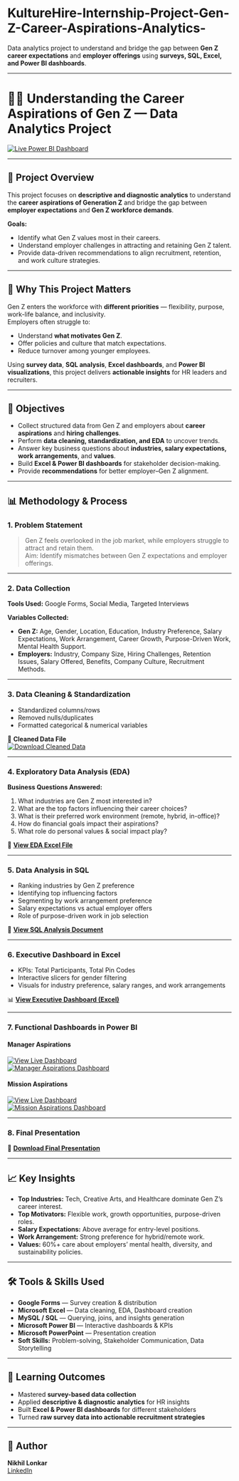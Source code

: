 # **KultureHire-Internship-Project-Gen-Z-Career-Aspirations-Analytics-**  
Data analytics project to understand and bridge the gap between **Gen Z career expectations** and **employer offerings** using **surveys, SQL, Excel, and Power BI dashboards**.

---

# 👩‍💼 Understanding the Career Aspirations of Gen Z — Data Analytics Project  

[![Live Power BI Dashboard](https://img.shields.io/badge/View-Live%20Dashboard-blue?style=for-the-badge&logo=powerbi)](https://app.powerbi.com/view?r=eyJrIjoiMzU2OWEwZWItMjMzZS00M2M3LWIwMTctYjE1Yzc4MzE5Zjg5IiwidCI6IjNiYTNhODMxLTFkMzItNDA4My1hMzBjLWQ0YTk0NGYzNWI3ZSJ9)

---

## 📌 Project Overview  
This project focuses on **descriptive and diagnostic analytics** to understand the **career aspirations of Generation Z** and bridge the gap between **employer expectations** and **Gen Z workforce demands**.

**Goals:**  
- Identify what Gen Z values most in their careers.  
- Understand employer challenges in attracting and retaining Gen Z talent.  
- Provide data-driven recommendations to align recruitment, retention, and work culture strategies.  

---

## 🏢 Why This Project Matters  
Gen Z enters the workforce with **different priorities** — flexibility, purpose, work-life balance, and inclusivity.  
Employers often struggle to:  
- Understand **what motivates Gen Z**.  
- Offer policies and culture that match expectations.  
- Reduce turnover among younger employees.  

Using **survey data**, **SQL analysis**, **Excel dashboards**, and **Power BI visualizations**, this project delivers **actionable insights** for HR leaders and recruiters.

---

## 🎯 Objectives  
- Collect structured data from Gen Z and employers about **career aspirations** and **hiring challenges**.  
- Perform **data cleaning, standardization, and EDA** to uncover trends.  
- Answer key business questions about **industries, salary expectations, work arrangements**, and **values**.  
- Build **Excel & Power BI dashboards** for stakeholder decision-making.  
- Provide **recommendations** for better employer–Gen Z alignment.  

---

## 📊 Methodology & Process  

### **1. Problem Statement**  
> Gen Z feels overlooked in the job market, while employers struggle to attract and retain them.  
> Aim: Identify mismatches between Gen Z expectations and employer offerings.  

---

### **2. Data Collection**  
**Tools Used:** Google Forms, Social Media, Targeted Interviews  

**Variables Collected:**  
- **Gen Z:** Age, Gender, Location, Education, Industry Preference, Salary Expectations, Work Arrangement, Career Growth, Purpose-Driven Work, Mental Health Support.  
- **Employers:** Industry, Company Size, Hiring Challenges, Retention Issues, Salary Offered, Benefits, Company Culture, Recruitment Methods.  

---

### **3. Data Cleaning & Standardization**  
- Standardized columns/rows  
- Removed nulls/duplicates  
- Formatted categorical & numerical variables  

📂 **Cleaned Data File**  
[![Download Cleaned Data](https://img.shields.io/badge/Download-Cleaned%20Data-green?style=for-the-badge&logo=microsoft-excel)](https://github.com/Nikhillonkar19-code/KultureHire-Internship-Project-Gen-Z-Career-Aspirations-Analytics-/blob/main/cleaned_genz_data%20(1).xlsx)

---

### **4. Exploratory Data Analysis (EDA)**  
**Business Questions Answered:**  
1. What industries are Gen Z most interested in?  
2. What are the top factors influencing their career choices?  
3. What is their preferred work environment (remote, hybrid, in-office)?  
4. How do financial goals impact their aspirations?  
5. What role do personal values & social impact play?  

📄 [**View EDA Excel File**](https://github.com/Nikhillonkar19-code/KultureHire-Internship-Project-Gen-Z-Career-Aspirations-Analytics-/blob/main/Exploratory%20Data%20Analysis.xlsx)

---

### **5. Data Analysis in SQL**  
- Ranking industries by Gen Z preference  
- Identifying top influencing factors  
- Segmenting by work arrangement preference  
- Salary expectations vs actual employer offers  
- Role of purpose-driven work in job selection  

📄 [**View SQL Analysis Document**](https://github.com/Nikhillonkar19-code/KultureHire-Internship-Project-Gen-Z-Career-Aspirations-Analytics-/blob/main/Gen-Z%20Career%20Insights%2C%20MySQL%20Data%20Analysis%20(1).docx)

---

### **6. Executive Dashboard in Excel**  
- KPIs: Total Participants, Total Pin Codes  
- Interactive slicers for gender filtering  
- Visuals for industry preference, salary ranges, and work arrangements  

📊 [**View Executive Dashboard (Excel)**](https://github.com/Nikhillonkar19-code/KultureHire-Internship-Project-Gen-Z-Career-Aspirations-Analytics-/blob/main/Executive%20Dashboard%20in%20Excel.xlsx)

---

### **7. Functional Dashboards in Power BI**  

#### **Manager Aspirations**  
[![View Live Dashboard](https://img.shields.io/badge/View-Live%20Dashboard-blue?style=for-the-badge&logo=powerbi)](https://app.powerbi.com/view?r=eyJrIjoiMzU2OWEwZWItMjMzZS00M2M3LWIwMTctYjE1Yzc4MzE5Zjg5IiwidCI6IjNiYTNhODMxLTFkMzItNDA4My1hMzBjLWQ0YTk0NGYzNWI3ZSJ9)  
[![Manager Aspirations Dashboard](https://github.com/Nikhillonkar19-code/KultureHire-Internship-Project-Gen-Z-Career-Aspirations-Analytics-/blob/main/Manager%20Aspirations.png)](https://app.powerbi.com/view?r=eyJrIjoiMzU2OWEwZWItMjMzZS00M2M3LWIwMTctYjE1Yzc4MzE5Zjg5IiwidCI6IjNiYTNhODMxLTFkMzItNDA4My1hMzBjLWQ0YTk0NGYzNWI3ZSJ9)

#### **Mission Aspirations**  
[![View Live Dashboard](https://img.shields.io/badge/View-Live%20Dashboard-blue?style=for-the-badge&logo=powerbi)](https://app.powerbi.com/view?r=eyJrIjoiMzU2OWEwZWItMjMzZS00M2M3LWIwMTctYjE1Yzc4MzE5Zjg5IiwidCI6IjNiYTNhODMxLTFkMzItNDA4My1hMzBjLWQ0YTk0NGYzNWI3ZSJ9)  
[![Mission Aspirations Dashboard](https://github.com/Nikhillonkar19-code/KultureHire-Internship-Project-Gen-Z-Career-Aspirations-Analytics-/blob/main/Mission%20Aspirations.png)](https://app.powerbi.com/view?r=eyJrIjoiMzU2OWEwZWItMjMzZS00M2M3LWIwMTctYjE1Yzc4MzE5Zjg5IiwidCI6IjNiYTNhODMxLTFkMzItNDA4My1hMzBjLWQ0YTk0NGYzNWI3ZSJ9)

---

### **8. Final Presentation**  
📄 [**Download Final Presentation**](https://github.com/Nikhillonkar19-code/KultureHire-Internship-Project-Gen-Z-Career-Aspirations-Analytics-/blob/main/Project%20Presentation%20Data%20Analytics%20for%20understanding%20career%20aspirations%20Gen%20Z.pptx)

---

## 📈 Key Insights  
- **Top Industries:** Tech, Creative Arts, and Healthcare dominate Gen Z’s career interest.  
- **Top Motivators:** Flexible work, growth opportunities, purpose-driven roles.  
- **Salary Expectations:** Above average for entry-level positions.  
- **Work Arrangement:** Strong preference for hybrid/remote work.  
- **Values:** 60%+ care about employers’ mental health, diversity, and sustainability policies.  

---

## 🛠 Tools & Skills Used  
- **Google Forms** — Survey creation & distribution  
- **Microsoft Excel** — Data cleaning, EDA, Dashboard creation  
- **MySQL / SQL** — Querying, joins, and insights generation  
- **Microsoft Power BI** — Interactive dashboards & KPIs  
- **Microsoft PowerPoint** — Presentation creation  
- **Soft Skills:** Problem-solving, Stakeholder Communication, Data Storytelling  

---

## 📘 Learning Outcomes  
- Mastered **survey-based data collection**  
- Applied **descriptive & diagnostic analytics** for HR insights  
- Built **Excel & Power BI dashboards** for different stakeholders  
- Turned **raw survey data into actionable recruitment strategies**  

---

## 👤 Author  
**Nikhil Lonkar**  
[LinkedIn](https://linkedin.com/in/nikhil-lonkar-0436a1338)
